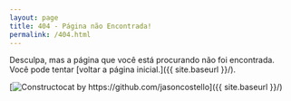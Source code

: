 ```yaml
---
layout: page
title: 404 - Página não Encontrada!
permalink: /404.html
---
```


Desculpa, mas a página que você está procurando não foi encontrada. Você pode tentar [voltar a página inicial.]({{ site.baseurl }}/).

[<img src="{{ site.baseurl }}/images/404.png" alt="Constructocat by https://github.com/jasoncostello"/>]({{ site.baseurl }}/)
